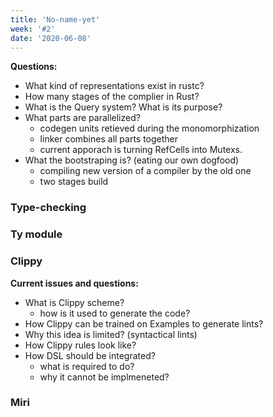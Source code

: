 ```yaml
---
title: 'No-name-yet'
week: '#2'
date: '2020-06-08'
---
```



**Questions:**
- What kind of representations exist in rustc?
- How many stages of the complier in Rust?
- What is the Query system? What is its purpose?
- What parts are parallelized?
	- codegen units retieved during the monomorphization 
	- linker combines all parts together
	- current apporach is turning RefCells into Mutexs.
- What the bootstraping is? (eating our own dogfood)
	- compiling new version of a compiler by the old one
	- two stages build


### Type-checking

### Ty module


### Clippy
**Current issues and questions:**
- What is Clippy scheme?
	- how is it used to generate the code?
- How Clippy can be trained on Examples to generate lints?
- Why this idea is limited? (syntactical lints)
- How Clippy rules look like?
- How DSL should be integrated?
	- what is required to do?
	- why it cannot be implmeneted?

### Miri

